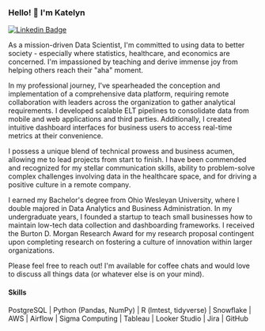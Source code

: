 ### Hello! 👋 I'm Katelyn
[![Linkedin Badge](https://img.shields.io/badge/LinkedIn-blue?logo=linkedin&logoColor=white&link=https://www.linkedin.com/in/katelyn-bischoff/)](https://www.linkedin.com/in/katelyn-bischoff/)

As a mission-driven Data Scientist, I'm committed to using data to better society - especially where statistics, healthcare, and economics are concerned. I'm impassioned by teaching and derive immense joy from helping others reach their "aha" moment. 

In my professional journey, I've spearheaded the conception and implementation of a comprehensive data platform, requiring remote collaboration with leaders across the organization to gather analytical requirements. I developed scalable ELT pipelines to consolidate data from mobile and web applications and third parties. Additionally, I created intuitive dashboard interfaces for business users to access real-time metrics at their convenience. 

I possess a unique blend of technical prowess and business acumen, allowing me to lead projects from start to finish. I have been commended and recognized for my stellar communication skills, ability to problem-solve complex challenges involving data in the healthcare space, and for driving a positive culture in a remote company. 

I earned my Bachelor's degree from Ohio Wesleyan University, where I double majored in Data Analytics and Business Administration. In my undergraduate years, I founded a startup to teach small businesses how to maintain low-tech data collection and dashboarding frameworks. I received the Burton D. Morgan Research Award for my research proposal contingent upon completing research on fostering a culture of innovation within larger organizations. 

Please feel free to reach out! I'm available for coffee chats and would love to discuss all things data (or whatever else is on your mind).

#### **Skills**
PostgreSQL | Python (Pandas, NumPy) | R (lmtest, tidyverse) | Snowflake | AWS | Airflow | Sigma Computing | Tableau | Looker Studio | Jira | GitHub 



